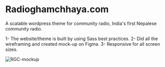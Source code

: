 # Radioghamchhaya.com
A scalable wordpress theme for community radio,  India's first Nepalese community radio.

1- The website/theme is built by using Sass best practices. 
2- Did all the wireframing and created mock-up on Figma. 
3- Responsive for all screen sizes.


![RGC-mockup](https://user-images.githubusercontent.com/89204681/147982308-600e2072-ef05-4753-a14d-dc0791762f0c.png)
